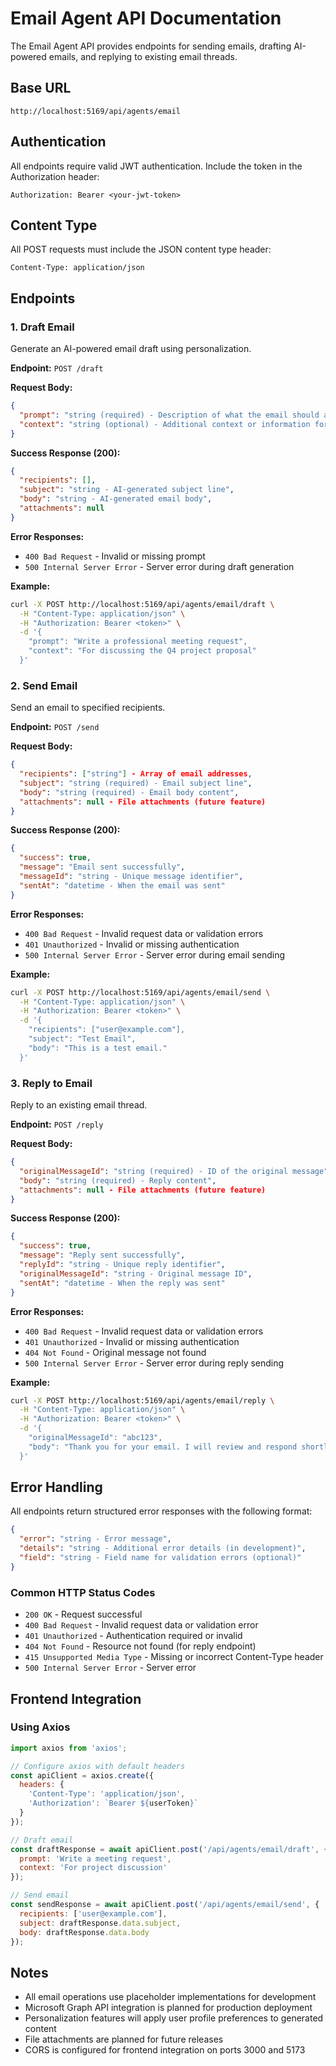 # Email Agent API Documentation

The Email Agent API provides endpoints for sending emails, drafting AI-powered emails, and replying to existing email threads.

## Base URL
```
http://localhost:5169/api/agents/email
```

## Authentication
All endpoints require valid JWT authentication. Include the token in the Authorization header:
```
Authorization: Bearer <your-jwt-token>
```

## Content Type
All POST requests must include the JSON content type header:
```
Content-Type: application/json
```

## Endpoints

### 1. Draft Email
Generate an AI-powered email draft using personalization.

**Endpoint:** `POST /draft`

**Request Body:**
```json
{
  "prompt": "string (required) - Description of what the email should accomplish",
  "context": "string (optional) - Additional context or information for the AI"
}
```

**Success Response (200):**
```json
{
  "recipients": [],
  "subject": "string - AI-generated subject line",
  "body": "string - AI-generated email body",
  "attachments": null
}
```

**Error Responses:**
- `400 Bad Request` - Invalid or missing prompt
- `500 Internal Server Error` - Server error during draft generation

**Example:**
```bash
curl -X POST http://localhost:5169/api/agents/email/draft \
  -H "Content-Type: application/json" \
  -H "Authorization: Bearer <token>" \
  -d '{
    "prompt": "Write a professional meeting request",
    "context": "For discussing the Q4 project proposal"
  }'
```

### 2. Send Email
Send an email to specified recipients.

**Endpoint:** `POST /send`

**Request Body:**
```json
{
  "recipients": ["string"] - Array of email addresses,
  "subject": "string (required) - Email subject line",
  "body": "string (required) - Email body content",
  "attachments": null - File attachments (future feature)
}
```

**Success Response (200):**
```json
{
  "success": true,
  "message": "Email sent successfully",
  "messageId": "string - Unique message identifier",
  "sentAt": "datetime - When the email was sent"
}
```

**Error Responses:**
- `400 Bad Request` - Invalid request data or validation errors
- `401 Unauthorized` - Invalid or missing authentication
- `500 Internal Server Error` - Server error during email sending

**Example:**
```bash
curl -X POST http://localhost:5169/api/agents/email/send \
  -H "Content-Type: application/json" \
  -H "Authorization: Bearer <token>" \
  -d '{
    "recipients": ["user@example.com"],
    "subject": "Test Email",
    "body": "This is a test email."
  }'
```

### 3. Reply to Email
Reply to an existing email thread.

**Endpoint:** `POST /reply`

**Request Body:**
```json
{
  "originalMessageId": "string (required) - ID of the original message",
  "body": "string (required) - Reply content",
  "attachments": null - File attachments (future feature)
}
```

**Success Response (200):**
```json
{
  "success": true,
  "message": "Reply sent successfully",
  "replyId": "string - Unique reply identifier",
  "originalMessageId": "string - Original message ID",
  "sentAt": "datetime - When the reply was sent"
}
```

**Error Responses:**
- `400 Bad Request` - Invalid request data or validation errors
- `401 Unauthorized` - Invalid or missing authentication
- `404 Not Found` - Original message not found
- `500 Internal Server Error` - Server error during reply sending

**Example:**
```bash
curl -X POST http://localhost:5169/api/agents/email/reply \
  -H "Content-Type: application/json" \
  -H "Authorization: Bearer <token>" \
  -d '{
    "originalMessageId": "abc123",
    "body": "Thank you for your email. I will review and respond shortly."
  }'
```

## Error Handling

All endpoints return structured error responses with the following format:

```json
{
  "error": "string - Error message",
  "details": "string - Additional error details (in development)",
  "field": "string - Field name for validation errors (optional)"
}
```

### Common HTTP Status Codes
- `200 OK` - Request successful
- `400 Bad Request` - Invalid request data or validation error
- `401 Unauthorized` - Authentication required or invalid
- `404 Not Found` - Resource not found (for reply endpoint)
- `415 Unsupported Media Type` - Missing or incorrect Content-Type header
- `500 Internal Server Error` - Server error

## Frontend Integration

### Using Axios
```javascript
import axios from 'axios';

// Configure axios with default headers
const apiClient = axios.create({
  headers: {
    'Content-Type': 'application/json',
    'Authorization': `Bearer ${userToken}`
  }
});

// Draft email
const draftResponse = await apiClient.post('/api/agents/email/draft', {
  prompt: 'Write a meeting request',
  context: 'For project discussion'
});

// Send email
const sendResponse = await apiClient.post('/api/agents/email/send', {
  recipients: ['user@example.com'],
  subject: draftResponse.data.subject,
  body: draftResponse.data.body
});
```

## Notes

- All email operations use placeholder implementations for development
- Microsoft Graph API integration is planned for production deployment
- Personalization features will apply user profile preferences to generated content
- File attachments are planned for future releases
- CORS is configured for frontend integration on ports 3000 and 5173